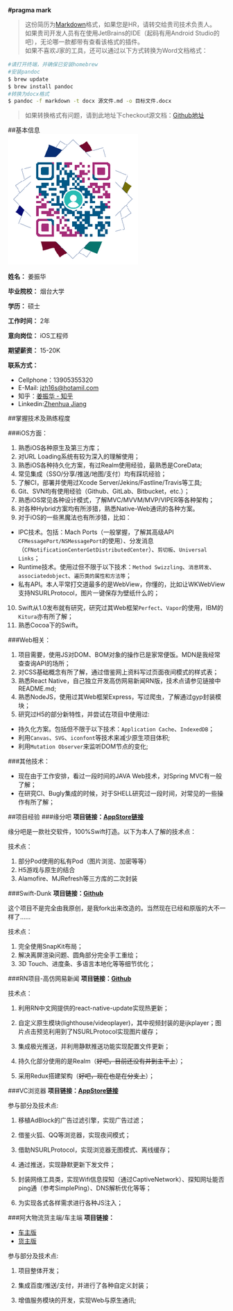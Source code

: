 
**#pragma mark**  

> 这份简历为[Markdown](http://zh.wikipedia.org/wiki/Markdown)格式，如果您是HR，请转交给贵司技术负责人。  
> 如果贵司开发人员有在使用JetBrains的IDE（起码有用Android Studio的吧），无论哪一款都带有查看该格式的插件。  
> 如果不喜欢J家的工具，还可以通过以下方式转换为Word文档格式：  

```sh
#请打开终端，并确保已安装homebrew
#安装pandoc
$ brew update
$ brew install pandoc
#转换为docx格式
$ pandoc -f markdown -t docx 源文件.md -o 目标文件.docx
```
>如果转换格式有问题，请到此地址下checkout源文档：[Github地址](https://github.com/AmatsuZero/Resume.git)

##基本信息  
![Namecard](./profile.png)  

**__姓名：__**
姜振华  

**__毕业院校：__**
烟台大学  

**__学历：__**
硕士

**__工作时间：__** 
2年  

**__意向岗位：__**
iOS工程师  

**__期望薪资：__**
15-20K 

**__联系方式：__**

+ Cellphone：13905355320  
+ E-Mail: [jzh16s@hotamil.com](jzh16s@hotmail.com)  
+ 知乎：[姜振华 - 知乎](https://www.zhihu.com/people/jiang-zhen-hua-86/asks)  
+ Linkedin:[Zhenhua Jiang](https://cn.linkedin.com/in/jiangzhenhua)  

##掌握技术及熟练程度

###iOS方面：
1. 熟悉iOS各种原生及第三方库；
2. 对URL Loading系统有较为深入的理解使用；
3. 熟悉iOS各种持久化方案，有过Realm使用经验，最熟悉是CoreData;
4. 常见集成（SSO/分享/推送/地图/支付）均有踩坑经验；
5. 了解CI，部署并使用过Xcode Server/Jekins/Fastline/Travis等工具;
6. Git、SVN均有使用经验（Github、GitLab、Bitbucket，etc.）；
7. 熟悉iOS常见各种设计模式，了解MVC/MVVM/MVP/VIPER等各种架构；
8. 对各种Hybrid方案均有所涉猎，熟悉Native-Web通讯的各种方案。
9. 对于iOS的一些黑魔法也有所涉猎，比如：
- IPC技术。包括：Mach Ports（一般掌握，了解其高级API ``CFMessagePort/NSMessagePort``的使用）、分发消息（``CFNotificationCenterGetDistributedCenter``）、`剪切板`、`Universal Links`；
- Runtime技术。使用过但不限于以下技术：`Method Swizzling`、`消息转发`、`associatedobject`、`遍历类的属性和方法等`；
- 私有API。本人平常打交道最多的是WebView，你懂的，比如让WKWebView支持NSURLProtocol，图片一键保存为壁纸什么的；
10. Swift从1.0发布就有研究，研究过其Web框架`Perfect`、`Vapor`的使用，IBM的`Kitura`亦有所了解；
11. 熟悉Cocoa下的Swift。

###Web相关：
1. 项目需要，使用JS对DOM、BOM对象的操作已是家常便饭。MDN是我经常查查询API的场所；
2. 对CSS基础概念有所了解，通过借鉴网上资料写过页面夜间模式的样式表；
3. 熟悉React Native，自己独立开发高仿网易新闻RN版，技术点请参见链接中README.md;
4. 熟悉NodeJS，使用过其Web框架Express，写过爬虫，了解通过gyp封装模块；
5. 研究过H5的部分新特性，并尝试在项目中使用过:
- 持久化方案。包括但不限于以下技术：`Application Cache`、`IndexedDB`；
- 利用`Canvas`、`SVG`、`iconfont`等技术来减少原生项目体积;
- 利用`Mutation Observer`来监听DOM节点的变化;

###其他技术：
+ 现在由于工作安排，看过一段时间的JAVA Web技术，对Spring MVC有一般了解；
+ 在研究CI、Bugly集成的时候，对于SHELL研究过一段时间，对常见的一些操作有所了解；

##项目经验
###缘分吧
**项目链接：[AppStore链接](https://itunes.apple.com/cn/app/%E7%BC%98%E4%BB%BD%E5%90%A7/id1065453861?mt=8)**

缘分吧是一款社交软件，100%Swift打造。以下为本人了解的技术点：

技术点：
1. 部分Pod使用的私有Pod（图片浏览、加密等等）
2. H5游戏与原生的结合
3. Alamofire、MJRefresh等三方库的二次封装

###Swift-Dunk
**项目链接：[Github](https://github.com/AmatsuZero/Dunk)**

这个项目不是完全由我原创，是我fork出来改造的。当然现在已经和原版的大不一样了……

技术点：
1. 完全使用SnapKit布局；
2. 解决离屏渲染问题、圆角部分完全手工重绘；
3. 3D Touch、进度条、多语言本地化等等细节优化；

###RN项目-高仿网易新闻
**项目链接：[Github](https://github.com/AmatsuZero/NeteaseNews)**  

技术点：

1. 利用RN中文网提供的react-native-update实现热更新；

2. 自定义原生模块(lighthouse/videoplayer)，其中视频封装的是ijkplayer；图片点击预览利用到了NSURLProtocol实现图片缓存；

3. 集成极光推送，并利用静默推送功能实现配置文件更新；

4. 持久化部分使用的是Realm（~~好吧，目前还没有并到主干上~~）；

5. 采用Redux搭建架构（~~好吧，现在也是在分支上~~）；

###VC浏览器
**项目链接：[AppStore链接](https://itunes.apple.com/cn/app/vc-liu-lan-qi/id929092372?mt=8)**  

参与部分及技术点:  

1. 移植AdBlock的广告过滤引擎，实现广告过滤；  

2. 借鉴火狐、QQ等浏览器，实现夜间模式；  

3. 借助NSURLProtocol，实现浏览器无图模式、离线缓存；  

4. 通过推送，实现静默更新下发文件；  

5. 封装网络工具类，实现Wifi信息探知（通过CaptiveNetwork）、探知网址能否ping通（参考SimplePing）、DNS解析优化等等；  

6. 为实现各式各样需求进行各种JS注入；  

###阿大物流货主端/车主端
**项目链接：**

+ [车主版](https://itunes.apple.com/cn/app/a-da-wu-liu-che-zhu-ban/id1056048870?mt=8)  
+ [货主版](https://itunes.apple.com/cn/app/a-da-wu-liu-huo-zhu-ban/id1050412810?mt=8)   

参与部分及技术点:  

1. 项目整体开发；  

2. 集成百度/推送/支付，并进行了各种自定义封装； 
 
3. 增值服务模块的开发，实现Web与原生通讯;  
